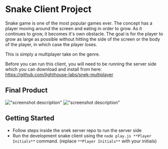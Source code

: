 # Snake Client Project

Snake game is one of the most popular games ever. The concept has a player moving around the screen and eating in order to grow. As it continues to grow, it becomes it's own obstacle. The goal is for the player to grow as large as possible without hitting the side of the screen or the body of the player, in which case the player loses.

This is simply a multiplayer take on the genre.

Before you can run this client, you will need to be running the server side which you can download and install from here: https://github.com/lighthouse-labs/snek-multiplayer

## Final Product

!["screenshot description"](#)
!["screenshot description"](#)


## Getting Started

- Follow steps inside the snek server repo to run the server side
- Run the development snake client using the `node play.js **Player Initials**` command. (replace `**Player Initials**` with your initials)